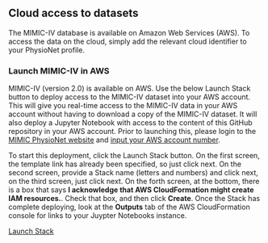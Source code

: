 ## Cloud access to datasets

The MIMIC-IV database is available on Amazon Web Services (AWS). To access the data on the cloud, simply add the relevant cloud identifier to your PhysioNet profile.

### Launch MIMIC-IV in AWS

MIMIC-IV (version 2.0) is available on AWS. Use the below Launch Stack button to deploy access to the MIMIC-IV dataset into your AWS account.  This will give you real-time access to the MIMIC-IV data in your AWS account without having to download a copy of the MIMIC-IV dataset.  It will also deploy a Jupyter Notebook with access to the content of this GitHub repository in your AWS account.    Prior to launching this, please login to the [MIMIC PhysioNet website](https://mimic.mit.edu/) and [input your AWS account number](https://physionet.org/settings/cloud/).

To start this deployment, click the Launch Stack button.  On the first screen, the template link has already been specified, so just click next.  On the second screen, provide a Stack name (letters and numbers) and click next, on the third screen, just click next.  On the forth screen, at the bottom, there is a box that says **I acknowledge that AWS CloudFormation might create IAM resources.**.  Check that box, and then click **Create**.  Once the Stack has complete deploying, look at the **Outputs** tab of the AWS CloudFormation console for links to your Juypter Notebooks instance.

[Launch Stack](https://console.aws.amazon.com/cloudformation/home?region=us-east-1#/stacks/new?stackName=MIMIC&templateURL=https://github.com/MIT-LCP/mimic-iv-datathon/blob/main/template.yaml)

